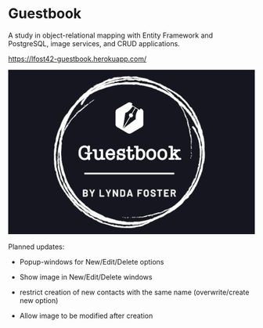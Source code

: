 # Guestbook

A study in object-relational mapping with Entity Framework and PostgreSQL, image services, and CRUD applications.

https://lfost42-guestbook.herokuapp.com/

![My App](./Guestbook/wwwroot/img/app.png)

Planned updates:

- Popup-windows for New/Edit/Delete options

- Show image in New/Edit/Delete windows

- restrict creation of new contacts with the same name (overwrite/create new option)

- Allow image to be modified after creation